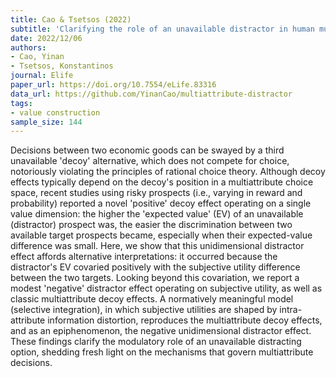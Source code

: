 ```yaml
---
title: Cao & Tsetsos (2022)
subtitle: 'Clarifying the role of an unavailable distractor in human multiattribute choice'
date: 2022/12/06
authors:
- Cao, Yinan
- Tsetsos, Konstantinos
journal: Elife
paper_url: https://doi.org/10.7554/eLife.83316
data_url: https://github.com/YinanCao/multiattribute-distractor
tags:
- value construction
sample_size: 144
---
```


Decisions between two economic goods can be swayed by a third unavailable 'decoy' alternative, which does not compete for choice, notoriously violating the principles of rational choice theory. Although decoy effects typically depend on the decoy's position in a multiattribute choice space, recent studies using risky prospects (i.e., varying in reward and probability) reported a novel 'positive' decoy effect operating on a single value dimension: the higher the 'expected value' (EV) of an unavailable (distractor) prospect was, the easier the discrimination between two available target prospects became, especially when their expected-value difference was small. Here, we show that this unidimensional distractor effect affords alternative interpretations: it occurred because the distractor's EV covaried positively with the subjective utility difference between the two targets. Looking beyond this covariation, we report a modest 'negative' distractor effect operating on subjective utility, as well as classic multiattribute decoy effects. A normatively meaningful model (selective integration), in which subjective utilities are shaped by intra-attribute information distortion, reproduces the multiattribute decoy effects, and as an epiphenomenon, the negative unidimensional distractor effect. These findings clarify the modulatory role of an unavailable distracting option, shedding fresh light on the mechanisms that govern multiattribute decisions.
